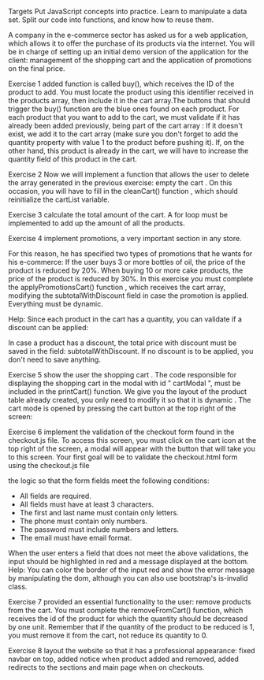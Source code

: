 Targets
Put JavaScript concepts into practice.
Learn to manipulate a data set.
Split our code into functions, and know how to reuse them.

A company in the e-commerce sector has asked us for a web application, which allows it to offer the purchase of its products via the internet.
You will be in charge of setting up an initial demo version of the application for the client: management of the shopping cart and the application of promotions on the final price.

Exercise 1
added function is called buy(), which receives the ID of the product to add. You must locate the product using this identifier received in the products array, then include it in the cart array.The buttons that should trigger the buy() function are the blue ones found on each product.
For each product that you want to add to the cart, we must validate if it has already been added previously, being part of the cart array :
If it doesn't exist, we add it to the cart array (make sure you don't forget to add the quantity property with value 1 to the product before pushing it). If, on the other hand, this product is already in the cart, we will have to increase the quantity field of this product in the cart.

Exercise 2
Now we will implement a function that allows the user to delete the array generated in the previous exercise: empty the cart .
On this occasion, you will have to fill in the cleanCart() function , which should reinitialize the cartList variable.

Exercise 3
calculate the total amount of the cart. 
A for loop must be implemented  to add up the amount of all the products.

Exercise 4
implement promotions,  a very important section in any store.

For this reason, he has specified two types of promotions that he wants for his e-commerce:
If the user buys 3 or more bottles of oil, the price of the product is reduced by 20%.
When buying 10 or more cake products, the price of the product is reduced by 30%.
In this exercise you must complete the applyPromotionsCart() function , which receives the cart array, modifying the subtotalWithDiscount field in case the promotion is applied. Everything must be dynamic.

Help: Since each product in the cart has a quantity, you can validate if a discount can be applied:

In case a product has a discount, the total price with discount must be saved in the field: subtotalWithDiscount.
If no discount is to be applied, you don't need to save anything.

Exercise 5
show the user the shopping cart .
The code responsible for displaying the shopping cart in the modal with id " cartModal ", must be included in the printCart() function. We give you the layout of the product table already created, you only need to modify it so that it is dynamic .
The cart mode is opened by pressing the cart button at the top right of the screen:

Exercise 6
implement the validation of the checkout form found in the checkout.js file.
To access this screen, you must click on the cart icon at the top right of the screen, a modal will appear with the button that will take you to this screen.
Your first goal will be to validate the  checkout.html form using the  checkout.js file

the logic so that the form fields meet the following conditions:
- All fields are required.
- All fields must have at least 3 characters.
- The first and last name must contain only letters.
- The phone must contain only numbers.
- The password must include numbers and letters.
- The email must have email format.

When the user enters a field that does not meet the above validations, the input should be highlighted in red and a message displayed at the bottom.
Help: You can color the border of the input red and show the error message by manipulating the dom, although you can also use bootstrap's is-invalid class.

Exercise 7
provided an essential functionality to the user: remove products from the cart.
You must complete the removeFromCart() function, which receives the id of the product for which the quantity should be decreased by one unit.
Remember that if the quantity of the product to be reduced is 1, you must remove it from the cart, not reduce its quantity to 0.

Exercise 8
layout the website so that it has a professional appearance: fixed navbar on top, added notice when product added and removed, added redirects to the sections and main page when on checkouts. 
